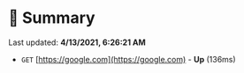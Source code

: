 # 📖 Summary
Last updated: **4/13/2021, 6:26:21 AM**

- `GET` [https://google.com](https://google.com) - **Up** (136ms)
